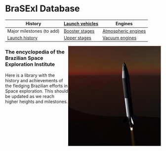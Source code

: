 # BraSExI Database

|History                    |[Launch vehicles](lvf.html) |Engines |
|----                       |----                        |----    |
|Major milestones (to add)  |[Booster stages](bsf.html)  |[Atmospheric engines](bef.html)| 
|[Launch history](lpy.html) |[Upper stages](vsf.html)    |[Vacuum engines](vef.html)|


<img align= "right" alt = "Our first astronaut!" width = 300 src= "pic/Index.jpg">

### The encyclopedia of the Brazilian Space Exploration Institute 

Here is a library with the history and achievements of the fledging Brazilian efforts in Space exploration.
This should be updated as we reach higher heights and milestones.



